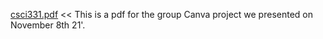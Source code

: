 [csci331.pdf](https://github.com/hollyjolly24/React-Heroku/files/7653171/csci331.pdf)
<< This is a pdf for the group Canva project we presented on November 8th 21'.
